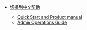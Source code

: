 - [切换到中文帮助](/)

  - [Quick Start and Product manual](/en/quick_start.md)
  - [Admin Operations Guide](/en/admin.md)


